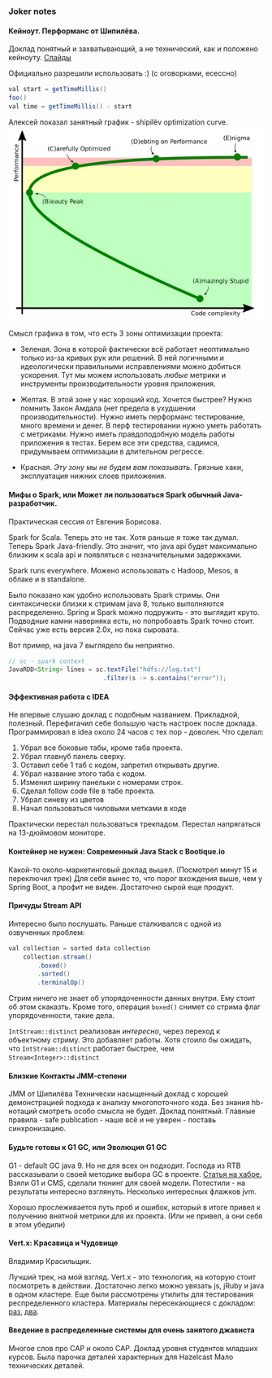 ### Joker notes

#### Кейноут. Перформанс от Шипилёва.

Доклад понятный и захватывающий, а не технический, как и положено кейноуту.
[Слайды](https://shipilev.net/talks/joker-Oct2016-perf-keynote.pdf)

Официально разрешили использовать :) (с оговорками, есессно)

``` java
val start = getTimeMillis()
foo()
val time = getTimeMillis() - start
```

Алексей показал занятный график - shipilёv optimization curve.
![](curve.jpg)

Смысл графика в том, что есть 3 зоны оптимизации проекта:

- Зеленая. Зона в которой фактически всё работает неоптимально только из-за кривых рук или решений. В ней логичными и идеологически правильными исправлениями можно добиться ускорения. Тут мы можем использовать *любые* метрики и инструменты производительности уровня приложения.

- Желтая. В этой зоне у нас хороший код. Хочется быстрее? Нужно помнить Закон Амдала (нет предела в ухудшении производительности). Нужно иметь перформанс тестирование, много времени и денег. В перф тестировании нужно уметь работать с метриками. Нужно иметь правдоподобную модель работы приложения в тестах. Берем все эти средства, садимся, придумываем оптимизации в длительном регрессе.

- Красная. *Эту зону мы не будем вам показывать.* Грязные хаки, эксплуатация нижних слоев приложения. 

#### Мифы о Spark, или Может ли пользоваться Spark обычный Java-разработчик.
Практическая сессия от Евгения Борисова. 

Spark for Scala. Теперь это не так. Хотя раньше я тоже так думал. 
Теперь Spark Java-friendly. Это значит, что java api будет максимально близким к scala api и появляться с незначительными задержками.

Spark runs everywhere. Можено использовать с Hadoop, Mesos, в облаке и в standalone.

Было показано как удобно использовать Spark стримы. Они синтаксически близки к стримам java 8, только выполняются распределенно.
Spring и Spark можно подружить - это выглядит круто. Подводные камни наверняка есть, но попробоавть Spark точно стоит.
Сейчас уже есть версия 2.0x, но пока сыровата.

Вот пример, на java 7 выглядело бы неприятно.
``` java
// sc - spark context
JavaRDD<String> lines = sc.textFile("hdfs://log.txt")
                          .filter(s -> s.contains("error"));
```  

#### Эффективная работа c IDEA
Не впервые слушаю доклад с подобным названием. Прикладной, полезный.
Перефигачил себе большую часть настроек после доклада. Программировал в idea около 24 часов с тех пор - доволен.
Что сделал:

1. Убрал все боковые табы, кроме таба проекта.
2. Убрал главнуб панель сверху.
3. Оставил себе 1 таб с кодом, запретил открывать другие.
4. Убрал название этого таба с кодом.
5. Изменил ширину панельки с номерами строк.
6. Сделал follow сode file в табе проекта.
7. Убрал синеву из цветов
8. Начал пользоваться чиловыми метками в коде

Практически перестал пользоваться трекпадом. Перестал напрягаться на 13-дюймовом мониторе.

#### Контейнер не нужен: Современный Java Stack с Bootique.io
Какой-то около-маркетинговый доклад вышел. (Посмотрел минут 15 и переключил трек) 
Для себя вынес то, что порог вхождения выше, чем у Spring Boot, а профит не виден. Достаточно сырой еще продукт.

#### Причуды Stream API
Интересно было послушать. Раньше сталкивался с одной из озвученных проблем:
``` java 
val collection = sorted data collection
	collection.stream()
		.boxed()
		.sorted()
		.terminalOp()
```
Стрим ничего не знает об упорядоченности данных внутри. Ему стоит об этом скаказть. Кроме того, операция `boxed()` снимет со стрима флаг упорядоченности, такие дела.

`IntStream::distinct` реализован *интересно*, через переход к объектному стриму. Это добавляет работы. Хотя стоило бы ожидать, что `IntStream::distinct` работает быстрее, чем `Stream<Integer>::distinct`

#### Близкие Контакты JMM-степени
JMM от Шипилёва
Технически насыщенный доклад с хорошей демонстрацией подхода к анализу многопоточного кода.
Без знания hb-нотаций смотреть особо смысла не будет.
Доклад понятный.
Главные правила - safe publication - наше всё и не уверен - поставь синхронизацию.

#### Будьте готовы к G1 GC, или Эволюция G1 GC
G1 - default GC java 9. Но не для всех он подходит.
Господа из RTB рассказывали о своей методике выбора GC в проекте.
[Статья на хабре.](https://habrahabr.ru/company/getintent/blog/302910/)
Взяли G1 и CMS, сделали тюнинг для своей модели. Потестили - на результаты интересно взглянуть.
Несколько интересных флажков jvm.

Хорошо прослеживается путь проб и ошибок, который в итоге привел к получению внятной метрики для их проекта. (Или не привел, а они себя в этом убедили)

#### Vert.x: Красавица и Чудовище
Владимир Красильщик.

Лучший трек, на мой взгляд. 
Vert.x - это технология, на которую стоит посмотреть в действии.
Достаточно легко можно увязать js, jRuby и java в одном кластере.
Еще были рассмотрены утилиты для тестирования респределенного кластера.
Материалы пересекающиеся с докладом: [раз](https://www.youtube.com/watch?v=JRFwicUlwyI), [два](https://www.youtube.com/watch?v=xPx3UHF9ccQ).


#### Введение в распределенные системы для очень занятого джависта
Многое слов про CAP и около СAP. Доклад уровня студентов младших курсов. Была парочка деталей характерных для Hazelcast
Мало технических деталей.
